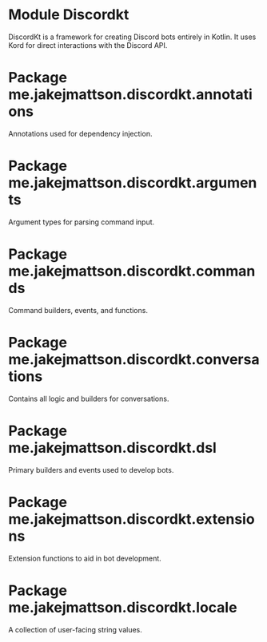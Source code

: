 # Module Discordkt
DiscordKt is a framework for creating Discord bots entirely in Kotlin. It uses Kord for direct interactions with the Discord API.

# Package me.jakejmattson.discordkt.annotations
Annotations used for dependency injection.

# Package me.jakejmattson.discordkt.arguments
Argument types for parsing command input.

# Package me.jakejmattson.discordkt.commands
Command builders, events, and functions.

# Package me.jakejmattson.discordkt.conversations
Contains all logic and builders for conversations.

# Package me.jakejmattson.discordkt.dsl
Primary builders and events used to develop bots. 

# Package me.jakejmattson.discordkt.extensions
Extension functions to aid in bot development.

# Package me.jakejmattson.discordkt.locale
A collection of user-facing string values.
